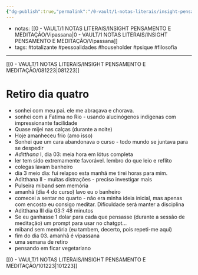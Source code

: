 ```yaml
---
{"dg-publish":true,"permalink":"/0-vault/1-notas-literais/insight-pensamento-e-meditacao/091223/","tags":["totalizante","pessoalidades","householder","psique","filosofia"],"dgHomeLink":true,"dgShowLocalGraph":true,"dgShowFileTree":true,"dgEnableSearch":true}
---
```


- notas: [[0 - VAULT/1 NOTAS LITERAIS/INSIGHT PENSAMENTO E MEDITAÇÃO/Vipassana\|0 - VAULT/1 NOTAS LITERAIS/INSIGHT PENSAMENTO E MEDITAÇÃO/Vipassana]]
- tags: #totalizante #pessoalidades #householder #psique #filosofia 

---

[[0 - VAULT/1 NOTAS LITERAIS/INSIGHT PENSAMENTO E MEDITAÇÃO/081223\|081223]]

# Retiro dia quatro

- sonhei com meu pai. ele me abraçava e chorava.
- sonhei com a Fatima no Rio - usando alucinógenos indígenas com impressionante facilidade
- Quase mijei nas calças (durante a noite)
- Hoje amanheceu frio (amo isso)
- Sonhei que um cara abandonava o curso - todo mundo se juntava para se despedir
- *Aditthana* I, dia 03: meia hora em lótus completa
- ler tem sido extremamente favorável. lembro do que leio e reflito
- colegas lavam banheiro
- dia 3 meio dia: fui relapso esta manhã me tirei horas para mim.
- Aditthana II - muitas distrações - preciso investigar mais
- Pulseira miband sem memória
- amanhã (dia 4 do curso) lavo eu o banheiro
- comecei a sentar no quarto - não era minha ideia inicial, mas apenas com encosto eu consigo meditar. Dificuldade será manter a disciplina
- Aditthana III dia 03:? 48 minutos 
- Se eu ganhasse 1 dolar para cada que pensasse (durante a sessão de meditação) um prompt para usar no chatgpt...
- miband sem memória (eu tambem, decerto, pois repeti-me aqui)
- fim do dia 03. amanhã é vipassana
- uma semana de retiro
- pensando em ficar vegetariano

[[0 - VAULT/1 NOTAS LITERAIS/INSIGHT PENSAMENTO E MEDITAÇÃO/101223\|101223]]